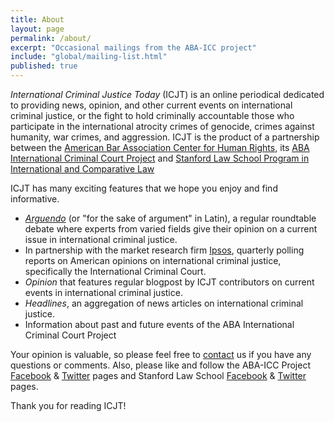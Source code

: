 ```yaml
---
title: About
layout: page
permalink: /about/
excerpt: "Occasional mailings from the ABA-ICC project"
include: "global/mailing-list.html"
published: true
---
```


*International Criminal Justice Today* (ICJT) is an online periodical dedicated to providing news, opinion, and other current events on international criminal justice, or the fight to hold criminally accountable those who participate in the international atrocity crimes of genocide, crimes against humanity, war crimes, and aggression. ICJT is the product of a partnership between the [American Bar Association Center for Human Rights](http://www.americanbar.org/groups/human_rights.html), its [ABA International Criminal Court Project](http://www.aba-icc.org) and [Stanford Law School Program in International and Comparative Law](https://www.law.stanford.edu/areas-of-interest/international-and-comparative-law)

ICJT has many exciting features that we hope you enjoy and find informative. 

- [*Arguendo*](http://www.international-criminal-justice-today.org/arguendo/) (or "for the sake of argument" in Latin), a regular roundtable debate where experts from varied fields give their opinion on a current issue in international criminal justice.
- In partnership with the market research firm [Ipsos](http://www.ipsos-na.com/), quarterly polling reports on American opinions on international criminal justice, specifically the International Criminal Court.
- *Opinion* that features regular blogpost by ICJT contributors on current events in international criminal justice.
- *Headlines*, an aggregation of news articles on international criminal justice. 
- Information about past and future events of the ABA International Criminal Court Project


Your opinion is valuable, so please feel free to [contact](http://www.aba-icc.org/the-aba-icc-project/contact/) us if you have any questions or comments. Also, please like and follow the ABA-ICC Project [Facebook](http://facebook.com/ABAICCProject) & [Twitter](http://twitter.com/ABAICCProject) pages and Stanford Law School [Facebook](https://www.facebook.com/StanfordLawSchool) & [Twitter](https://twitter.com/stanfordlaw) pages. 

Thank you for reading ICJT!